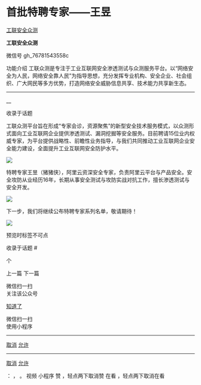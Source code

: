 #  首批特聘专家——王昱

[ 工联安全众测 ](javascript:void\(0\);)

**工联安全众测** ![]()

微信号 gh_76781543558c

功能介绍
工联众测是专注于工业互联网安全渗透测试与众测服务平台。以“网络安全为人民，网络安全靠人民”为指导思想，充分发挥专业机构、安全企业、社会组织、广大网民等多方优势，打造网络安全威胁信息共享、技术能力共享新生态。

____

__

收录于话题

工联众测平台旨在形成“专家会诊，资源聚焦”的新型安全技术服务模式，以众测形式面向工业互联网企业提供渗透测试、漏洞挖掘等安全服务。目前聘请15位业内权威专家，为平台提供战略性、前瞻性业务指导，与我们共同推动工业互联网企业安全能力建设，全面提升工业互联网安全防护水平。

![](https://gitee.com/fuli009/images/raw/master/public/20220323201120.png)

特聘专家王昱（猪猪侠），阿里云资深安全专家，负责阿里云平台与产品安全。安全攻防从业经历16年，长期从事安全测试与攻防实战对抗工作，擅长渗透测试与安全开发。  

![](https://gitee.com/fuli009/images/raw/master/public/20220323201133.png)

  
下一步，我们将继续公布特聘专家系列名单，敬请期待！

  

![](https://gitee.com/fuli009/images/raw/master/public/20220323201136.png)

预览时标签不可点

收录于话题 #

 个

上一篇 下一篇

微信扫一扫  
关注该公众号

[知道了](javascript:;)

微信扫一扫  
使用小程序

****

[取消](javascript:void\(0\);) [允许](javascript:void\(0\);)

****

[取消](javascript:void\(0\);) [允许](javascript:void\(0\);)

： ， 。 视频 小程序 赞 ，轻点两下取消赞 在看 ，轻点两下取消在看


